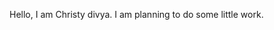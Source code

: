 

Hello,
     I am Christy divya. I am planning to do some little work.
     
     
     
     
     
     
     
     
